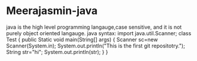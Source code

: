 # Meerajasmin-java
java is the high level programming langauge,case sensitive, and it is not purely object oriented langauge.
java syntax:
import java.util.Scanner;
class Test
{
  public Static void main(String[] args)
  {
    Scanner sc=new Scanner(System.in);
    System.out.println("This is the first git repositotry.");
    String str="hi";
    System.out.println(str);
  }
}
